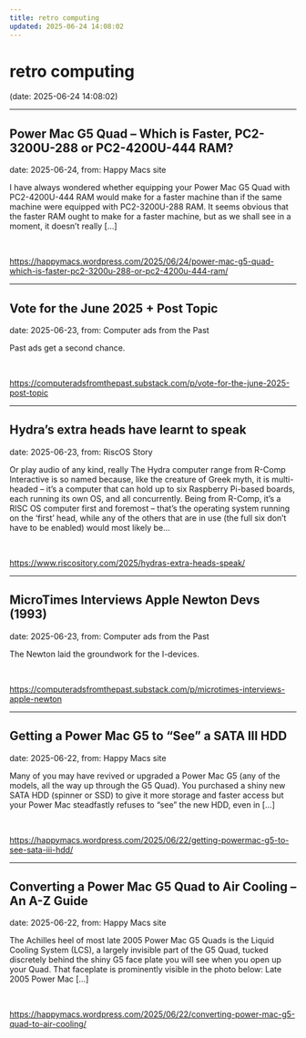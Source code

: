 ```yaml
---
title: retro computing
updated: 2025-06-24 14:08:02
---
```


# retro computing

(date: 2025-06-24 14:08:02)

---

## Power Mac G5 Quad – Which is Faster, PC2-3200U-288 or PC2-4200U-444 RAM?

date: 2025-06-24, from: Happy Macs site

I have always wondered whether equipping your Power Mac G5 Quad with PC2-4200U-444 RAM would make for a faster machine than if the same machine were equipped with PC2-3200U-288 RAM. It seems obvious that the faster RAM ought to make for a faster machine, but as we shall see in a moment, it doesn&#8217;t really [&#8230;] 

<br> 

<https://happymacs.wordpress.com/2025/06/24/power-mac-g5-quad-which-is-faster-pc2-3200u-288-or-pc2-4200u-444-ram/>

---

## Vote for the June 2025 + Post Topic

date: 2025-06-23, from: Computer ads from the Past

Past ads get a second chance. 

<br> 

<https://computeradsfromthepast.substack.com/p/vote-for-the-june-2025-post-topic>

---

## Hydra’s extra heads have learnt to speak

date: 2025-06-23, from: RiscOS Story

Or play audio of any kind, really The Hydra computer range from R-Comp Interactive is so named because, like the creature of Greek myth, it is multi-headed &#8211; it&#8217;s a computer that can hold up to six Raspberry Pi-based boards, each running its own OS, and all concurrently. Being from R-Comp, it&#8217;s a RISC OS computer first and foremost &#8211; that&#8217;s the operating system running on the &#8216;first&#8217; head, while any of the others that are in use (the full six don&#8217;t have to be enabled) would most likely be&#8230; 

<br> 

<https://www.riscository.com/2025/hydras-extra-heads-speak/>

---

## MicroTimes Interviews Apple Newton Devs (1993)

date: 2025-06-23, from: Computer ads from the Past

The Newton laid the groundwork for the I-devices. 

<br> 

<https://computeradsfromthepast.substack.com/p/microtimes-interviews-apple-newton>

---

## Getting a Power Mac G5 to “See” a SATA III HDD

date: 2025-06-22, from: Happy Macs site

Many of you may have revived or upgraded a Power Mac G5 (any of the models, all the way up through the G5 Quad). You purchased a shiny new SATA HDD (spinner or SSD) to give it more storage and faster access but your Power Mac steadfastly refuses to &#8220;see&#8221; the new HDD, even in [&#8230;] 

<br> 

<https://happymacs.wordpress.com/2025/06/22/getting-powermac-g5-to-see-sata-iii-hdd/>

---

## Converting a Power Mac G5 Quad to Air Cooling – An A-Z Guide

date: 2025-06-22, from: Happy Macs site

The Achilles heel of most late 2005 Power Mac G5 Quads is the Liquid Cooling System (LCS), a largely invisible part of the G5 Quad, tucked discretely behind the shiny G5 face plate you will see when you open up your Quad. That faceplate is prominently visible in the photo below: Late 2005 Power Mac [&#8230;] 

<br> 

<https://happymacs.wordpress.com/2025/06/22/converting-power-mac-g5-quad-to-air-cooling/>

